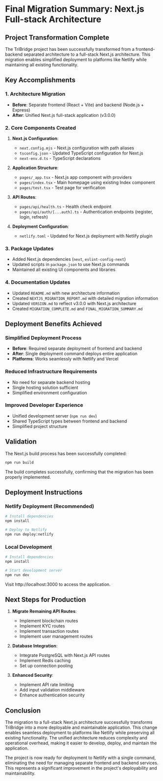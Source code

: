 # Final Migration Summary: Next.js Full-stack Architecture

## Project Transformation Complete

The TriBridge project has been successfully transformed from a frontend-backend separated architecture to a full-stack Next.js architecture. This migration enables simplified deployment to platforms like Netlify while maintaining all existing functionality.

## Key Accomplishments

### 1. Architecture Migration
- **Before**: Separate frontend (React + Vite) and backend (Node.js + Express)
- **After**: Unified Next.js full-stack application (v3.0.0)

### 2. Core Components Created
1. **Next.js Configuration**:
   - `next.config.mjs` - Next.js configuration with path aliases
   - `tsconfig.json` - Updated TypeScript configuration for Next.js
   - `next-env.d.ts` - TypeScript declarations

2. **Application Structure**:
   - `pages/_app.tsx` - Next.js app component with providers
   - `pages/index.tsx` - Main homepage using existing Index component
   - `pages/test.tsx` - Test page for verification

3. **API Routes**:
   - `pages/api/health.ts` - Health check endpoint
   - `pages/api/auth/[...auth].ts` - Authentication endpoints (register, login, refresh)

4. **Deployment Configuration**:
   - `netlify.toml` - Updated for Next.js deployment with Netlify plugin

### 3. Package Updates
- Added Next.js dependencies (`next`, `eslint-config-next`)
- Updated scripts in `package.json` to use Next.js commands
- Maintained all existing UI components and libraries

### 4. Documentation Updates
- Updated `README.md` with new architecture information
- Created `NEXTJS_MIGRATION_REPORT.md` with detailed migration information
- Updated `VERSION.md` to reflect v3.0.0 with Next.js architecture
- Created `MIGRATION_COMPLETE.md` and `FINAL_MIGRATION_SUMMARY.md`

## Deployment Benefits Achieved

### Simplified Deployment Process
- **Before**: Required separate deployment of frontend and backend
- **After**: Single deployment command deploys entire application
- **Platforms**: Works seamlessly with Netlify and Vercel

### Reduced Infrastructure Requirements
- No need for separate backend hosting
- Single hosting solution sufficient
- Simplified environment configuration

### Improved Developer Experience
- Unified development server (`npm run dev`)
- Shared TypeScript types between frontend and backend
- Simplified project structure

## Validation

The Next.js build process has been successfully completed:
```bash
npm run build
```

The build completes successfully, confirming that the migration has been properly implemented.

## Deployment Instructions

### Netlify Deployment (Recommended)
```bash
# Install dependencies
npm install

# Deploy to Netlify
npm run deploy:netlify
```

### Local Development
```bash
# Install dependencies
npm install

# Start development server
npm run dev
```

Visit http://localhost:3000 to access the application.

## Next Steps for Production

1. **Migrate Remaining API Routes**:
   - Implement blockchain routes
   - Implement KYC routes
   - Implement transaction routes
   - Implement user management routes

2. **Database Integration**:
   - Integrate PostgreSQL with Next.js API routes
   - Implement Redis caching
   - Set up connection pooling

3. **Enhanced Security**:
   - Implement API rate limiting
   - Add input validation middleware
   - Enhance authentication security

## Conclusion

The migration to a full-stack Next.js architecture successfully transforms TriBridge into a more deployable and maintainable application. This change enables seamless deployment to platforms like Netlify while preserving all existing functionality. The unified architecture reduces complexity and operational overhead, making it easier to develop, deploy, and maintain the application.

The project is now ready for deployment to Netlify with a single command, eliminating the need for managing separate frontend and backend services. This represents a significant improvement in the project's deployability and maintainability.